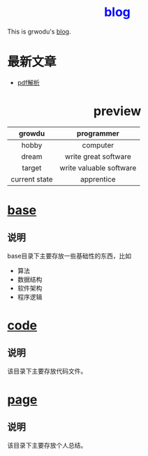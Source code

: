 # <center><font color="blue">blog</font></center>

This is grwodu's [blog](https://freecode.top).

# 最新文章

* [pdf解析](https://github.com/growdu/blog/tree/master/page/pdfParse.html)



# <center>preview</center>

|growdu|programmer|
|:--:|:--:|
|hobby|computer|
|dream|write great software|
|target|write valuable software|
|current state|apprentice|

# [base](https://github.com/growdu/blog/tree/master/base)

## 说明

base目录下主要存放一些基础性的东西，比如

* 算法
* 数据结构
* 软件架构
* 程序逻辑

# [code](https://github.com/growdu/blog/tree/master/code)

## 说明

该目录下主要存放代码文件。

# [page](https://github.com/growdu/blog/tree/master/page)

## 说明

该目录下主要存放个人总结。
